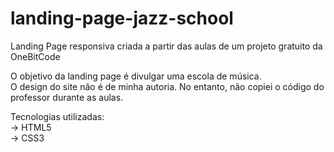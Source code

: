 # landing-page-jazz-school
 Landing Page responsiva criada a partir das aulas de um projeto gratuito da OneBitCode

 O objetivo da landing page é divulgar uma escola de música. <br>
 O design do site não é de minha autoria. No entanto, não copiei o código do professor durante as aulas.

 Tecnologias utilizadas: <br>
 -> HTML5 <br>
 -> CSS3
